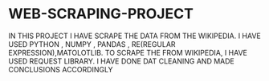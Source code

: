 # WEB-SCRAPING-PROJECT
IN THIS PROJECT I HAVE SCRAPE THE DATA FROM THE WIKIPEDIA. I HAVE USED PYTHON , NUMPY , PANDAS , RE(REGULAR EXPRESSION),MATOLOTLIB.
TO SCRAPE THE FROM WIKIPEDIA, I HAVE USED REQUEST LIBRARY.
I HAVE DONE DAT CLEANING AND MADE CONCLUSIONS ACCORDINGLY
 
